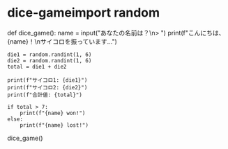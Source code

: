 # dice-gameimport random

def dice_game():
    name = input("あなたの名前は？\n> ")
    print(f"こんにちは、{name}！\nサイコロを振っています...")

    die1 = random.randint(1, 6)
    die2 = random.randint(1, 6)
    total = die1 + die2

    print(f"サイコロ1: {die1}")
    print(f"サイコロ2: {die2}")
    print(f"合計値: {total}")

    if total > 7:
        print(f"{name} won!")
    else:
        print(f"{name} lost!")

dice_game()
